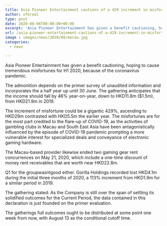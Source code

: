 ```yaml
---
title: Asia Pioneer Entertainment cautions of a 429 increment in misfortune for H1 2020
author: xforeal 
type: post
date: 2020-08-06T00:00:00+00:00
excerpt: 'Asia Pioneer Entertainment has given a benefit cautioning, hoping to cause tremendous misfortunes for H1 2020, because of the coronavirus pandemic '
url: /asia-pioneer-entertainment-cautions-of-a-429-increment-in-misfortune-for-h1-2020/
image : images/news/2020/08/macau.jpg
categories:
  - news

---
```

Asia Pioneer Entertainment has given a benefit cautioning, hoping to cause tremendous misfortunes for H1 2020, because of the coronavirus pandemic. 

The admonition depends on the primer survey of unaudited information and incorporates the a half year up until 30 June. The gathering anticipates that the income should fall by 46&percnt; year-on-year, down to HKD11.8m ($1.5m), from HKD21.9m in 2019.<span data-ccp-props='{"134233117":true,"134233118":true,"201341983":0,"335559739":200,"335559740":240}' /> 

<span data-contrast="auto">The increment of misfortune could be a gigantic 429&percnt;, ascending to HKD29m contrasted with HKD5.5m the earlier year. The misfortunes are for the most part credited to the flare-up of COVID-19, as the activities of gambling clubs in Macau and South East Asia have been antagonistically influenced by the episode of COVID-19 pandemic prompting a more vulnerable interest for specialized deals and conveyance of electronic gaming hardware. </span><span data-ccp-props='{"134233117":true,"134233118":true,"201341983":0,"335559739":200,"335559740":240}' />

<span data-contrast="auto">The Macau-based provider likewise ended two gaming gear rent concurrences on May 21, 2020, which include a one-time discount of money rent receivables that are worth near HKD22.8m. </span><span data-ccp-props='{"134233117":true,"134233118":true,"201341983":0,"335559739":200,"335559740":240}' />

<span data-contrast="auto">Q1 for the groupwasntgood either. Gorilla Holdings recorded lost HKD4.1m during the initial three months of 2020, a 113&percnt; increment from HKD1.9m for a similar period in 2019. </span><span data-ccp-props='{"134233117":true,"134233118":true,"201341983":0,"335559739":200,"335559740":240}' />

<span data-contrast="auto">The gathering stated: As the Company is still over the span of settling its solidified outcomes for the Current Period, the data contained in this declaration is just founded on the primer evaluation. </span>

The gatherings full outcomes ought to be distributed at some point one week from now, with August 13 as the conditional cutoff time.<span data-ccp-props='{"134233117":true,"134233118":true,"201341983":0,"335559739":200,"335559740":240}' />